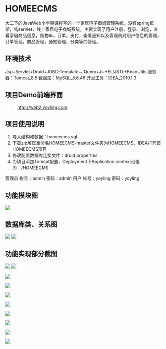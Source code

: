 # HOMEECMS
大二下的JavaWeb小学期课程写的一个家居电子商城管理系统，没有spring框架，纯servlet，线上家居电子商城系统，主要实现了用户注册，登录、浏览，查看家居商品信息，购物车，订单，支付，查看通知以及管理员对用户信息的管理，订单管理，商品管理，通知管理，分类等的管理。

## 环境技术
Jsp+Servlet+Druid+JDBC-Template+JQuery+Js +EL/JSTL+BeanUtils
服务器：Tomcat_8.5
数据库：MySQL_5.6.46
开发工具：IDEA_2019.1.3

## 项目Demo前端界面

> http://web2.yoyling.com

## 项目使用说明

1. 导入结构和数据：homeecms.sql
2. 下载zip解压重命名HOMEECMS-master文件夹为HOMEECMS，IDEA打开该HOMEECMS项目
3. 修改配置数据库连接文件：druid.properties
4. 为项目添加Tomcat配置，Deployment下Application context设置为：/HOMEECMS

管理员 帐号：admin 密码：admin
用户 帐号：yoyling 密码：yoyling

## 功能模块图

![](https://yoyling.oss-cn-shenzhen.aliyuncs.com/2020/07/short-semester-homeecms/1.png)

## 数据库类、关系图

![](https://yoyling.oss-cn-shenzhen.aliyuncs.com/2020/07/short-semester-homeecms/2.png)
![](https://yoyling.oss-cn-shenzhen.aliyuncs.com/2020/07/short-semester-homeecms/3.png)

## 功能实现部分截图

![](https://yoyling.oss-cn-shenzhen.aliyuncs.com/2020/07/short-semester-homeecms/4.png)
![](https://yoyling.oss-cn-shenzhen.aliyuncs.com/2020/07/short-semester-homeecms/5.png)

![](https://yoyling.oss-cn-shenzhen.aliyuncs.com/2020/07/short-semester-homeecms/6.png)

![](https://yoyling.oss-cn-shenzhen.aliyuncs.com/2020/07/short-semester-homeecms/7.png)

![](https://yoyling.oss-cn-shenzhen.aliyuncs.com/2020/07/short-semester-homeecms/8.png)

![](https://yoyling.oss-cn-shenzhen.aliyuncs.com/2020/07/short-semester-homeecms/9.png)

![](https://yoyling.oss-cn-shenzhen.aliyuncs.com/2020/07/short-semester-homeecms/10.png)

![](https://yoyling.oss-cn-shenzhen.aliyuncs.com/2020/07/short-semester-homeecms/11.png)

![](https://yoyling.oss-cn-shenzhen.aliyuncs.com/2020/07/short-semester-homeecms/12.png)

![](https://yoyling.oss-cn-shenzhen.aliyuncs.com/2020/07/short-semester-homeecms/13.png)